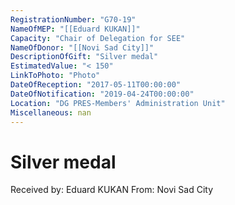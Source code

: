 ```yaml
---
RegistrationNumber: "G70-19"
NameOfMEP: "[[Eduard KUKAN]]"
Capacity: "Chair of Delegation for SEE"
NameOfDonor: "[[Novi Sad City]]"
DescriptionOfGift: "Silver medal"
EstimatedValue: "< 150"
LinkToPhoto: "Photo"
DateOfReception: "2017-05-11T00:00:00"
DateOfNotification: "2019-04-24T00:00:00"
Location: "DG PRES-Members' Administration Unit"
Miscellaneous: nan
---
```


# Silver medal

Received by: Eduard KUKAN
From: Novi Sad City
